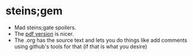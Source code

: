 # steins;gem

- Mad steins;gate spoilers.
- The [pdf version](https://github.com/madokamadokamadoka/sg/raw/master/story.pdf) is nicer.
- The .org has the source text and lets you do things like add comments using github's tools for that (if that is what you desire)
